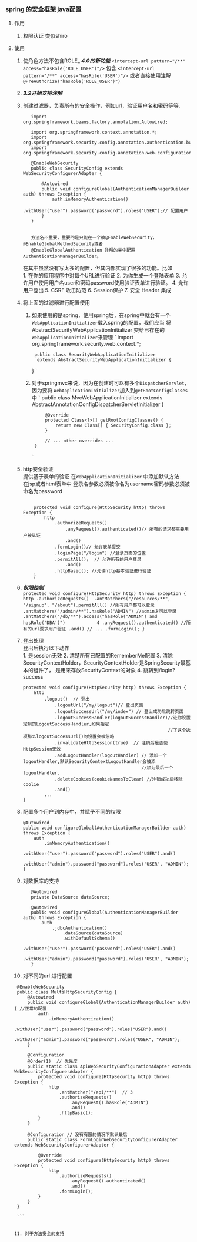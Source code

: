 ### spring 的安全框架  java配置
1.  作用
    1.  权限认证 类似shiro 
    
2.  使用
    1. 使角色方法不包含ROLE_  **_4.0的新功能_**
        `<intercept-url pattern="/**" access="hasRole('ROLE_USER')"/>`
        包含
        `<intercept-url pattern="/**" access="hasRole('USER')"/>`
        或者直接使用注解`@PreAuthorize("hasRole('ROLE_USER')")`
        
    2.   **_3.2开始支持注解_**
    3.   创建过滤器，负责所有的安全操作，例如url，验证用户名和密码等等.
           
                import org.springframework.beans.factory.annotation.Autowired;
                
                import org.springframework.context.annotation.*;
                import org.springframework.security.config.annotation.authentication.builders.*;
                import org.springframework.security.config.annotation.web.configuration.*;
                
                @EnableWebSecurity
                public class SecurityConfig extends WebSecurityConfigurerAdapter {
                
                    @Autowired
                    public void configureGlobal(AuthenticationManagerBuilder auth) throws Exception {
                        auth.inMemoryAuthentication()
                            .withUser("user").password("password").roles("USER");// 配置用户
                    }
                }
                
           
                方法名不重要，重要的是只能在一个被@EnableWebSecurity，@EnableGlobalMethodSecurity或者
                @EnableGlobalAuthentication 注解的类中配置AuthenticationManagerBuilder。
                
           在其中虽然没有写太多的配置，但其内部实现了很多的功能。比如       
                1.  在你的应用程序中对每个URL进行验证
                2.  为你生成一个登陆表单
                3.  允许用户使用用户名user和密码password使用验证表单进行验证。
                4.  允许用户登出
                5.  CSRF 攻击防范
                6.  Session保护
                7.  安全 Header 集成
    4.  将上面的过滤器进行配置使用
           1.  如果使用的是spring，使用spring后，在spring中就会有一个`WebApplicationInitializer`载入spring的配置，我们应当
                将AbstractSecurityWebApplicationInitializer 交给已存在的`WebApplicationInitializer`来管理
                `
                   import org.springframework.security.web.context.*;
                 
                    public class SecurityWebApplicationInitializer
                     extends AbstractSecurityWebApplicationInitializer {
                 
                 }
                 `
                 
           2.  对于springmvc来说，因为在创建时可以有多个`DispatcherServlet`，因为要将
                `WebApplicationInitializer`加入到`getRootConfigClasses`中
                `
                    public class MvcWebApplicationInitializer extends
                            AbstractAnnotationConfigDispatcherServletInitializer {
                    
                        @Override
                        protected Class<?>[] getRootConfigClasses() {
                            return new Class[] { SecurityConfig.class };
                        }
                    
                        // ... other overrides ...
                    }
                `
                
    5.    http安全验证<br>
           提供基于表单的验证 在`WebApplicationInitializer` 中添加默认方法<br>
           在jsp或者html表单中 登录名参数必须被命名为username密码参数必须被命名为password<br>
          ```aidl
          
              protected void configure(HttpSecurity http) throws Exception {
                  http
                      .authorizeRequests()
                          .anyRequest().authenticated()// 所有的请求都需要用户被认证
                          .and()
                      .formLogin()// 允许表单提交
                      .loginPage("/login") //登录页面的位置
                      .permitAll();  // 允许所有的用户登录
                          .and()
                      .httpBasic(); //允许http基本验证进行验证
              }

          ```

    6. **_权限控制_**                 
           ```
              protected void configure(HttpSecurity http) throws Exception {
                  http
                      .authorizeRequests() 
                          .antMatchers("/resources/**", "/signup", "/about").permitAll() //所有用户都可以登录
                          .antMatchers("/admin/**").hasRole("ADMIN") //admin才可以登录
                          .antMatchers("/db/**").access("hasRole('ADMIN') and hasRole('DBA')")            4
                          .anyRequest().authenticated() //所有的url要求用户验证
                          .and()
                      // ...
                      .formLogin();
              }
           ```
    7.  登出处理<br>
        登出后执行以下动作              
            1.  是session无效
            2.  清楚所有已配置的RememberMe配置
            3.  清除SecurityContextHolder，SecurityContextHolder是SpringSecurity最基本的组件了，
            是用来存放SecurityContext的对象
            4.  跳转到/login?success
            
          ```aidl
          protected void configure(HttpSecurity http) throws Exception {
              http
                  .logout()  // 登出
                      .logoutUrl("/my/logout")// 登出页面
                      .logoutSuccessUrl("/my/index") // 登出成功后跳转页面
                      .logoutSuccessHandler(logoutSuccessHandler)//让你设置定制的LogoutSuccessHandler,如果指定
                                                                 //了这个选项那么logoutSuccessUrl()的设置会被忽略
                      .invalidateHttpSession(true)  // 注销后是否使HttpSession无效
                      .addLogoutHandler(logoutHandler) // 添加一个logoutHandler,默认SecurityContextLogoutHandler会被添
                                                       //加为最后一个logoutHandler.
                      .deleteCookies(cookieNamesToClear) //注销成功后移除coolie
                      .and()
                  ...
          }
          ```
    8. 配置多个用户到内存中，并赋予不同的权限
        ```aidl
        @Autowired
        public void configureGlobal(AuthenticationManagerBuilder auth) throws Exception {
            auth
                .inMemoryAuthentication()
                    .withUser("user").password("password").roles("USER").and()
                    .withUser("admin").password("password").roles("USER", "ADMIN");
        }

        ```      
    9. 对数据库的支持
        ```aidl
           @Autowired
           private DataSource dataSource;
           
           @Autowired
           public void configureGlobal(AuthenticationManagerBuilder auth) throws Exception {
               auth
                   .jdbcAuthentication()
                       .dataSource(dataSource)
                       .withDefaultSchema()
                       .withUser("user").password("password").roles("USER").and()
                       .withUser("admin").password("password").roles("USER", "ADMIN");
           }

        ```
    10. 对不同的url 进行配置
       ```aidl
        @EnableWebSecurity
        public class MultiHttpSecurityConfig {
            @Autowired
            public void configureGlobal(AuthenticationManagerBuilder auth) { //正常的配置
                auth
                    .inMemoryAuthentication()
                        .withUser("user").password("password").roles("USER").and()
                        .withUser("admin").password("password").roles("USER", "ADMIN");
            }
        
            @Configuration
            @Order(1)  // 优先度
            public static class ApiWebSecurityConfigurationAdapter extends WebSecurityConfigurerAdapter {
                protected void configure(HttpSecurity http) throws Exception {
                    http
                        .antMatcher("/api/**")  // 3
                        .authorizeRequests()
                            .anyRequest().hasRole("ADMIN")
                            .and()
                        .httpBasic();
                }
            }
        
            @Configuration // 没有有限的情况下默认最后
            public static class FormLoginWebSecurityConfigurerAdapter extends WebSecurityConfigurerAdapter {
        
                @Override
                protected void configure(HttpSecurity http) throws Exception {
                    http
                        .authorizeRequests()
                            .anyRequest().authenticated()
                            .and()
                        .formLogin();
                }
            }
        }

        ```


    11. 对于方法安全的支持
            


